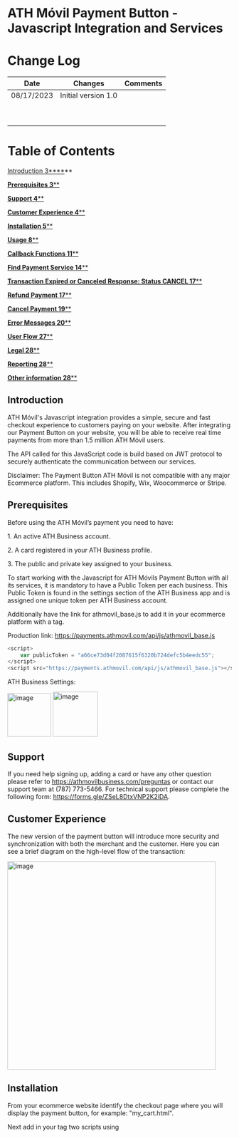 # ATH Móvil Payment Button - Javascript Integration and Services
# <a name="_toc133417448"></a>Change Log


|Date|Changes|Comments|
| - | - | - |
|08/17/2023|Initial version 1.0||
||||
||||
||||
||||
||||
||||
||||
||||
||||


























# **Table of Contents**
[Introduction	3****](#_toc143170424)**

[**Prerequisites	3****](#_toc143170425)

[**Support	4****](#_toc143170426)

[**Customer Experience	4****](#_toc143170427)

[**Installation	5****](#_toc143170428)

[**Usage	8****](#_toc143170429)

[**Callback Functions	11****](#_toc143170430)

[**Find Payment Service	14****](#_toc143170431)

[**Transaction Expired or Canceled Response: Status CANCEL	17****](#_toc143170432)

[**Refund Payment	17****](#_toc143170433)

[**Cancel Payment	19****](#_toc143170434)

[**Error Messages	20****](#_toc143170435)

[**User Flow	27****](#_toc143170436)

[**Legal	28****](#_toc143170437)

[**Reporting	28****](#_toc143170438)

[**Other information	28****](#_toc143170439)

## Introduction
ATH Móvil's Javascript integration provides a simple, secure and fast checkout experience to customers paying on your website. After integrating our Payment Button on your website, you will be able to receive real time payments from more than 1.5 million ATH Móvil users.

The API called for this JavaScript code is build based on JWT protocol to securely authenticate the communication between our services.

Disclaimer: The Payment Button ATH Móvil is not compatible with any major Ecommerce platform. This includes Shopify, Wix, Woocommerce or Stripe.


## Prerequisites
Before using the ATH Móvil’s payment you need to have:

1\. An active ATH Business account.

2\. A card registered in your ATH Business profile. 

3\. The public and private key assigned to your business.

To start working with the Javascript for ATH Móvils Payment Button with all its services, it is mandatory to have a Public Token per each business. This Public Token is found in the settings section of the ATH Business app and is assigned one unique token per ATH Business account. 

Additionally have the link for athmovil\_base.js to add it in your ecommerce platform with a tag<script></script>.

Production link: https://payments.athmovil.com/api/js/athmovil_base.js

```javascript
<script>
    var publicToken = "a66ce73d04f2087615f6320b724defc5b4eedc55";
</script>
<script src="https://payments.athmovil.com/api/js/athmovil_base.js"></script>
```
ATH Business Settings:

<img width="98" alt="image" src="https://github.com/evertec/athmovil-javascript-api/assets/99409598/c661343f-45e1-4a70-8d50-e74ee1854986">

<img width="101" alt="image" src="https://github.com/evertec/athmovil-javascript-api/assets/99409598/7fe083e1-4537-423a-826e-10b5ff2a0a11">


## Support
If you need help signing up, adding a card or have any other question please refer to https://athmovilbusiness.com/preguntas or contact our support team at (787) 773-5466. For technical support please complete the following form:  https://forms.gle/ZSeL8DtxVNP2K2iDA.
## Customer Experience
The new version of the payment button will introduce more security and synchronization with both the merchant and the customer. Here you can see a brief diagram on the high-level flow of the transaction:

<img width="468" alt="image" src="https://github.com/evertec/athmovil-javascript-api/assets/99409598/3e10742b-7541-4eb6-8cac-8eaf6a40b8e9">

## Installation
From your ecommerce website identify the checkout page where you will display the payment button, for example: "my\_cart.html".

Next add in your tag <body></body> two scripts using <script></scrip> tag. 

The first script should have the athmovil\_base.js link in **src** property, for example:  
```javascript
<script src="https://payments.athmovil.com/api/js/athmovil_base.js"></script>
```
The second script should have a JSON object called "ATHM\_Checkout" where you should put your public token as the value for the property publicToken from ATHM\_Checkout object.

Also, this second script should have three callback functions:

- **authorizationATHM()**
- **cancelATHM()**
- **expiredATHM()**

Finally, you should add in your body html a <div></div> tag with value "ATHMovil\_Checkout\_Button\_payment" in **id** property.

*Example:*
```html
<body>
<div id="ATHMovil_Checkout_Button_payment"></div>
<script src="https://payments.athmovil.com/api/js/athmovil_base.js"></script>
<script type="text/javascript">
          const ATHM_Checkout = {
              env: 'production',
              publicToken: 'a66ce73d04f2087615f6320b724defc5b4eedc55',
              timeout: 600,
              orderType: '',
              theme: 'btn',
              lang: 'en',
              total: 1,
              subtotal: 1,
              tax: 1,
              metadata1: 'Prueba1.1',
              metadata2: 'Prueba2.2',
              items: [
                  {
                      "name":"Nombre de arreglo",
                      "description":"Prueba de items",
                      "quantity":"3",
                      "price":"2",
                      "tax":"1",
                      "metadata":"prueba metadata"
                  }
            ],
            phoneNumber: ""
          }
          async function authorizationATHM(){
            const responseAuth = await authorization();
            console.log(responseAuth);
          }
          async function cancelATHM(){
            const responseCancel = await findPaymentATHM();
            console.log(responseCancel);
          }
          async function expiredATHM(){
            const responseExpired = await findPaymentATHM();
            console.log(responseExpired);
          }
    </script>
</body>
```

## Usage
The correct implementation of div and scripts, should show the payment button like this example:

<img width="192" alt="image" src="https://github.com/evertec/athmovil-javascript-api/assets/99409598/ef770810-cb48-4ba5-ac8d-acd8b81386da">

After clicking the Javascript consumes the first service "/payment", this service could response a success or an error status.

If you receive a success status, you will also get a ecommerceId and auth\_token in the data response property and open a modal that shows you a message for waiting.

```javascript
{
    "status": "success",
    "data": {
        "ecommerceId": "ad42df37-f989-11ed-8935-cd14e3558bc7",
        "auth_token": "eyJraWQiOiJNeUtVRXZvb2NSMWptbnZocHZXVEI0WmZvcU1wbEx6TWF5VzdjUWd1ck5FIiwidHlwIjoiSldUIiwiYWxnIjoiUlMyNTYifQ.eyJzdWIiOiI0MjdmOTZiMTExMmYyZGZlNTk4NjM0YWVkNmYyOTA4NmJmNWU5OTdlYjYyYTVjMDJlOTI0YTdmNTIzZDI3ZDliMzI2OGE1N2RmYWQ4ZWE3NGY1M2JhNWQzMjMyNTRkYTEiLCJmaUlkIjoiIiwibmJmIjoxNjg0ODYwNTIzLCJhenAiOltdLCJwZXJtaXNzaW9ucyI6WyJjdXN0b21lci5idXNpbmVzcy5lY29tbWVyY2UuYXV0aG9yaXphdGlvbjp3cml0ZSJdLCJpc3MiOiJQcm9jZXNzIFBheW1lbnQiLCJzY29wZXMiOlsiY3VzdG9tZXIuYnVzaW5lc3MuZWNvbW1lcmNlLmF1dGhvcml6YXRpb246d3JpdGUiXSwiZXhwIjoxNjg0ODYxNDIzLCJpYXQiOjE2ODQ4NjA1MjN9.HFPQncPDvIIqU4DeORiirntetxoU-KaRLWBK_bIAqJdR2cOWyhTTjVhVtbnCMN6qjsWB3knhp9N0aaVXPOi9DhYoWRlGVWLhSByp4K7c1fJwKFLhJoasQCew8SlXwQlalbYHt1F5s1hQgGmStGATIwnXRrE-4doBKpNedQn9CKo3qX08QGk78eAPnejzJKMlYOr__kFDR1c-L7P2btOvlx5vYDXhqmq_gljqp8f5a28pBFVh6DMx12IUu_FiQrI4ofinjiij3CWfXOVcqzBbE0UJudlS43Jb7JlZPflDrD6TM3PR4a8_KtM89Solm-r4__aIw02Gqf5ROsan_YT7FA"
    }
}
```
<img width="468" alt="image" src="https://github.com/evertec/athmovil-javascript-api/assets/99409598/dff19ba8-954f-4e13-9ac6-4f68af94a5fc">


Immediately the modal should open the phoneNumberATHM.html screen, here the customer has to enter the phone number that will receive the transaction and press continue. This screen consumes “/updatePhoneNumber” service, then closes the phoneNumberATHM.html and opens the waitingPaymentATHM.html screen. Simultanously the customer will receive a push notification on the ATHMovil app stating that a payment is waiting to be completed.

<img width="468" alt="image" src="https://github.com/evertec/athmovil-javascript-api/assets/99409598/4b7c4ac5-c80d-4b5f-bc14-915f55ac8a94">


<img width="468" alt="image" src="https://github.com/evertec/athmovil-javascript-api/assets/99409598/98575bd6-330e-41fe-96f1-2362d800863c">


After receiving the push notification, the customer must open the ATHMovil app and confirm the transaction. After the customer confirms the transaction  the Javascript will then consume the ”authorization” service automatically and should close waitingPaymentATHM.html with  a success message on the main screen where you have a payment button.

<img width="468" alt="image" src="https://github.com/evertec/athmovil-javascript-api/assets/99409598/76e0b50a-be89-4e36-9fc8-02df7403c53e">


## Callback functions

`authorizationATHM`. This function returns a JSON object with the details of the transaction after it has been completed and processed.

```json
{
    "status": "success",
    "data": {
        "ecommerceStatus": "COMPLETED",
        "ecommerceId": "870633c9-f994-11ed-8935-c155d7fc6afe",
        "referenceNumber": "215070440-8a36d420882a293a018849cae9f500a8",
        "businessCustomerId": "402894d56e713892016e7f2963de0010",
        "transactionDate": "2023-05-23 14:06:54",
        "dailyTransactionId": "0001",
        "businessName": "I Love Puerto Rico",
        "businessPath": "ilovepr",
        "industry": "COMPUTERS",
        "subTotal": 1.33,
        "tax": 1.00,
        "total": 2.33,
        "fee": 0.06,
        "netAmount": 2.28,
        "totalRefundedAmount": 0,
        "metadata1": "Metadata 1",
        "metadata2": "Metada 2",
        "items": [
            {
                "name": "Diego MO",
                "description": "Diego",
                "quantity": 1,
                "price": 1.33,
                "tax": 1,
                "metadata": "ATH Movil es lo mejor",
                "formattedPrice": "",
                "sku": ""
            }
        ],
        "isNonProfit": false
    }
}
```

`cancelATHM`. This function consumes “/findPayment” service  to retrieve the status of the transaction in the event that it gets cancelled and returns a JSON object with the details of the transaction.

```json
{
    "status": "success",
    "data": {
        "ecommerceStatus": "CANCEL",
        "ecommerceId": "a5f8143a-f997-11ed-8935-a9b922a1efbc",
        "referenceNumber": "",
        "businessCustomerId": "402894d56e713892016e7f2963de0010",
        "transactionDate": "",
        "dailyTransactionId": "",
        "businessName": "I Love Puerto Rico",
        "businessPath": "ilovepr",
        "industry": "COMPUTERS",
        "subTotal": 1.33,
        "tax": 1.00,
        "total": 2.33,
        "fee": 0.00,
        "netAmount": 0,
        "totalRefundedAmount": 0,
        "metadata1": "Metadata 1",
        "metadata2": "Metada 2",
        "items": [
            {
                "name": "Diego MO",
                "description": "Diego",
                "quantity": 1,
                "price": 1.33,
                "tax": 1,
                "metadata": "ATH Movil es lo mejor",
                "formattedPrice": "",
                "sku": ""
            }
        ],
        "isNonProfit": false
    }
}
```

`expiredATHM`. This function consumes “/findPayment” service to retrieve the status of the transaction in the event that it expires and returns a JSON object with the details of the transaction. 

```json
{
    "status": "success",
    "data": {
        "ecommerceStatus": "CANCEL",
        "ecommerceId": "a5f8143a-f997-11ed-8935-a9b922a1efbc",
        "referenceNumber": "",
        "businessCustomerId": "402894d56e713892016e7f2963de0010",
        "transactionDate": "",
        "dailyTransactionId": "",
        "businessName": "I Love Puerto Rico",
        "businessPath": "ilovepr",
        "industry": "COMPUTERS",
        "subTotal": 1.33,
        "tax": 1.00,
        "total": 2.33,
        "fee": 0.00,
        "netAmount": 0,
        "totalRefundedAmount": 0,
        "metadata1": "Metadata 1",
        "metadata2": "Metada 2",
        "items": [
            {
                "name": "Diego MO",
                "description": "Diego",
                "quantity": 1,
                "price": 1.33,
                "tax": 1,
                "metadata": "ATH Movil es lo mejor",
                "formattedPrice": "",
                "sku": ""
            }
        ],
        "isNonProfit": false
    }
}
```

## Find Payment
This service can be used to find the status of a transaction. This service “/business/findPayment” requires a payload with two mandatory attributes "ecommerceId" and “publicToken”, which will be validated by the same service.


`**Endpoint:**` https://payments.athmovil.com/api/business-transaction/ecommerce/business/findPayment

`**Headers:**` Content-type – application/json

**Request**

- `**ecommerceId**`: This ID represent the ticket of the transaction to be paid with the information provided in the request.
- `**publicToken**`: Determines the business account that the payment will be sent to.

```bash
curl --location --request POST 'https://vpce-04edaf73e4e83adea-flbxnqbx.execute-api.us-east-1.vpce.amazonaws.com/api/business-transaction/ecommerce/business/findPayment' \
  --header 'Host: ozm9fx7yw5.execute-api.us-east-1.amazonaws.com' \
  --header 'Accept: application/json' \
  --header 'Authorization: Bearer <your_access_token>' \
  --header 'Content-Type: application/json' \
  --data-raw '{
    "ecommerceId": "177a50fd-39fb-11ed-8b3d-230262020527",
    "publicToken": "a66ce73d04f2087615f6320b724defc5b4eedc55"
  }'
```


**Response**

- `**status**`: Confirm status of the service response.
- `**ecommerceStatus**`: represents the status of the ecommerce transaction.
- `**transactionDate**`: Authorization date
- `**referenceNumber**`: Unique transaction identifier
- `**dailyTransactionID**`: ID count for the transaction in the day.
- `**businessName**`: Buiness Name for the ATH Business account
- `**businessPath**`: Business Path for the ATH Business account
- `**industry**`: Industry of the business
- `**total**`: Total amount of the transaction
- `**tax**`: Tax to be charged in the transaction.
- `**subtotal**`: Subtotal amount of the transaction.
- `**fee**`: Fee to be charged in the transaction.
- `**netAmount**`: Net amount of the transaction
- `**totalRefundedAmount**`:  amount to be refunded from the original transaction.
- `**metadata1**`: variable that can be left empty or filled with additional transaction information. Max length 40 characters.
- `**metadata2**`: variable that can be left empty or filled with additional transaction information. Max length 40 characters.
- `**items**`: Items paid in the transaction.



Completed transaction (/Payment +/Confirmed & /Authorize) Response: Status `COMPLETED`



```json
{
  "status": "success",
  "data": {
    "ecommerceStatus": "COMPLETED",
    "ecommerceId": "730e2c49-9387-11ed-8f43-c31784ccfc6c",
    "referenceNumber": "215070443-402894c185ab1be40185acfe61c2000b",
    "businessCustomerId": "402894d56e713892016e7f2963de0010",
    "transactionDate": "2023-01-13 16:17:06",
    "dailyTransactionId": "0006",
    "businessName": "I Love Puerto Rico",
    "businessPath": "ilovepr",
    "industry": "ENTERTAINMENT",
    "subTotal": 0,
    "tax": 0.00,
    "total": 1,
    "fee": 0.6000000238418579,
    "netAmount": 0.40,
    "totalRefundedAmount": 0,
    "metadata1": "Metadata 1",
    "metadata2": "Metada 2",
    "items": [
      {
        "name": "Diego MO",
        "description": "Diego",
        "quantity": 1,
        "price": 10,
        "tax": 0,
        "metadata": "ATH Movil es lo mejor"
      }
    ],
    "isNonProfit": false
  }
}

```



Transaction Pending to be confirmed by the ATH Móvil customer (/payment) Response: Status `OPEN`
```json
{

   "status": "success",

    "data": {

        "ecommerceStatus": "OPEN",

        "ecommerceId": "39906664-e44e-11ed-b127-a519df48811e",

        "referenceNumber": "",

        "businessCustomerId": "402894d56e713892016e7f2963de0010",

        "transactionDate": "",

        "dailyTransactionId": "",

        "businessName": "I Love Puerto Rico",

        "businessPath": "ilovepr",

        "industry": "COMPUTERS",

        "subTotal": 1.33,

          "tax": 1.00,

        "total": 2.33,

       "fee": 0.00,

       "netAmount": 0,

        "totalRefundedAmount": 0,

       "metadata1": "Metadata 1",

       "metadata2": "Metada 2",

       "items": [

           {

                "name": "Diego MO",

                "description": "Diego",

                "quantity": 1,

                "price": 1.33,

                "tax": 1,

                "metadata": "ATH Movil es lo mejor",

                "formattedPrice": "",

                "sku": ""

            }

        ],

        "isNonProfit": false

    }
```


Transaction confirmed by the ATH Móvil customer but pending to be processed by the merchant (/payment+/confirm) Response: Status `CONFIRM`

```json
{
  "status": "success",
  "data": {
    "ecommerceStatus": "CONFIRM",
    "ecommerceId": "39906664-e44e-11ed-b127-a519df48811e",
    "referenceNumber": "",
    "businessCustomerId": "402894d56e713892016e7f2963de0010",
    "transactionDate": "",
    "dailyTransactionId": "",
    "businessName": "I Love Puerto Rico",
    "businessPath": "ilovepr",
    "industry": "COMPUTERS",
    "subTotal": 1.33,
    "tax": 1.00,
    "total": 2.33,
    "fee": 0.00,
    "netAmount": 0,
    "totalRefundedAmount": 0,
    "metadata1": "Metadata 1",
    "metadata2": "Metada 2",
    "items": [
      {
        "name": "Diego MO",
        "description": "Diego",
        "quantity": 1,
        "price": 1.33,
        "tax": 1,
        "metadata": "ATH Movil es lo mejor",
        "formattedPrice": "",
        "sku": ""
      }
    ],
    "isNonProfit": false
  }
}
```


Transaction Expired or Canceled Response: Status`CANCEL`

```json
{
  "status": "success",
  "data": {
    "ecommerceStatus": "CANCEL",
    "ecommerceId": "29bc7846-e44f-11ed-b127-839ef0792c17",
    "referenceNumber": "",
    "businessCustomerId": "402894d56e713892016e7f2963de0010",
    "transactionDate": "",
    "dailyTransactionId": "",
    "businessName": "I Love Puerto Rico",
    "businessPath": "ilovepr",
    "industry": "COMPUTERS",
    "subTotal": 1.33,
    "tax": 1.00,
    "total": 2.33,
    "fee": 0.00,
    "netAmount": 0,
    "totalRefundedAmount": 0,
    "metadata1": "Metadata 1",
    "metadata2": "Metada 2",
    "items": [
      {
        "name": "Diego MO",
        "description": "Diego",
        "quantity": 1,
        "price": 1.33,
        "tax": 1,
        "metadata": "ATH Movil es lo mejor",
        "formattedPrice": "",
        "sku": ""
      }
    ],
    "isNonProfit": false
  }
}
```
## Refund Payment
This is a Web Service that allows to refund a completed ecommerce transaction.

- Business Transaction 
  - Endpoint: “https://payments.athmovil.com/api/business-transaction/ecommerce/refund”
  - Object Request: {"amount": 0, "message": "string", "privateToken": "string", "publicToken": "string", "referenceNumber": "string"}
  - Type: REST
  - Format: application/json
  - Method: POST
  - Header:
    - Accept:  application/json
    - Content-Type: application/json
    - Authorization; Bearer Token
    - Host

**Request:**
```json
{
  "publicToken": "hdb932832klnasKJGDW90291",
  "privateToken": "JHEFEWP2048FNDFLKJWB2",
  "referenceNumber": "fdew98ffw9fbfewkjb", // transactionId
  "amount": "1.00",
  "message": "MSG Test" // Optional
}

```

**Response**
```json
{
  "status": "success",
  "data": {
    "refund": {
      "transactionType": "REFUND",
      "status": "COMPLETED",
      "refundedAmount": 1.00,
      "date": "123412341234", // timestamp
      "referenceNumber": "402894d56b240610016b2e6c78a6003a", // Refund transactionId
      "dailyTransactionID": "0107",
      "name": "Valeria Herrero",
      "phoneNumber": "(787) 123-4567",
      "email": "valher@gmail.com"
    },
    "originalTransaction": {
      "transactionType": "PAYMENT",
      "status": "COMPLETED",
      "date": "123412341234", // timestamp
      "referenceNumber": "402894d56b240610016b2e6c78a6003a", // Original Payment transactionId
      "dailyTransactionID": "0106",
      "name": "Valeria Herrero",
      "phoneNumber": "(787) 123-4567",
      "email": "valher@gmail.com",
      "message": "",
      "total": 1.00,
      "tax": 0.00,
      "subtotal": 0.00,
      "fee": 0.00,
      "netAmount": 0.00,
      "totalRefundedAmount": 1.00,
      "metadata1": "metadata1 test",
      "metadata2": "metadata2 test",
      "items": []
    }
  }
}

```

## Cancel Payment

This is a Web Service to cancel the ecommerce transaction.

- Business Transaction 
  - Endpoint: https://payments.athmovil.com/api/business-transaction/ecommerce/business/cancel”
  - Object Request: {“ecommerceId”, “publicToken “
  - Type: REST
  - Format: <a name="_hlk118195240"></a>application/json
  - Method: POST
  - Header:
    - Accept:  application/json
    - Content-Type: application/json
    - Authorization; Bearer Token
    - Host

**Request:**

```json
{
  "ecommerceId": "177a50fd-39fb-11ed-8b3d-230262020527",
  "publicToken": "3adc528b182e50b41acff658136bd974c89604c3"
}
```

**Response:**

```json
{
  "status": "success",
  "data": "Payment Cancelled."
}
```

## Error Messages

The error messages for the PB will follow a standard response structure of status, message, error code and data. Below are some examples of the responses and a list of all available error scenarios.

- Request without a token authentication.


```json

{
  "status": "error",
  "message": "No authorization header present.",
  "errorcode": "token.invalid.header",
  "data": null
}
```

- Request with an expired token.

```json
{
  "status": "error",
  "message": "The Token has expired on Fri Oct 28 15:21:00 AST 2022.",
  "errorcode": "token.expired",
  "data": null
}
```
- When the Object request it’s empty.
```json
{

"status": "error",

"message": "Required request body is missing",

"errorcode": 'BTRA\_0006',

"data": null

}
```
## Errors on the modal

If the user closes the phonePaymentATHM.html or waitingPaymentATHM.html screen the modal will display an error message on the main payment button screen.

<img width="468" alt="image" src="https://github.com/evertec/athmovil-javascript-api/assets/99409598/408f477b-d8ea-45b1-b8dd-80f5e62e4fac">


If you try to make another payment from another website or mobile app using ATHM's payment button (with the same ATH card as the business), you should see a error message on the main payment button screen.

<img width="468" alt="image" src="https://github.com/evertec/athmovil-javascript-api/assets/99409598/efeb53fd-da00-4a86-8a1c-13a125aafd96">


When you press ATHM's payment button and the isn’t any problem, this transaction is created with an expiration time (timeout property in ATHM\_Checkout object).

If the customer takes too much time in confirming the transaction from the ATH Móvil’s app then the user will see this error message on the main payment button screen.

<img width="468" alt="image" src="https://github.com/evertec/athmovil-javascript-api/assets/99409598/7244b42d-e1d7-49b7-98f0-7908c372761f">


**Additional Error Codes**:

|Error code|Description|
| :- | :- |
|error.code.es.BTRA\_9998|=Communication Error|
|error.code.en.BTRA\_9998|=Communication Error|
|error.code.es.BTRA\_9999|=Internal Error|
|error.code.en.BTRA\_9999|=Internal Error|
|error.code.es.BTRA\_0401|=Invalid authorization token|
|error.code.en.BTRA\_0401|=Invalid authorization token|
|error.code.es.BTRA\_0402|=Authorization token expired|
|error.code.en.BTRA\_0402|=Authorization token expired|
|error.code.es.BTRA\_0403|=Invalid authorization token|
|error.code.en.BTRA\_0403|=Invalid authorization token|
|error.code.es.BTRA\_0001|=El monto de la transferencia está por debajo del mínimo permitido|
|error.code.en.BTRA\_0001|=The transfer amount is under Minimum allowed|
|error.code.es.BTRA\_0002|=Estatus del cliente es Pendiente Recuperar Verificación de Acceso|
|error.code.en.BTRA\_0002|=Customer status is Pending Regain Access Verification|
|error.code.es.BTRA\_0003|=Número de tarjeta del cliente es el mismo que el del negocio|
|error.code.en.BTRA\_0003|=Card number from the customer is the same than the business|
|error.code.es.BTRA\_0004|=El monto está por encima de los límites|
|error.code.en.BTRA\_0004|=Amount is Over the limits|
|error.code.es.BTRA\_0005|=Transacción fallida. Estatus de error|
|error.code.en.BTRA\_0005|=Transaction failed. Status error|
|error.code.es.BTRA\_0006|=Formato inválido|
|error.code.en.BTRA\_0006|=Invalid format|
|error.code.es.BTRA\_0007|=TransactionId no existe|
|error.code.en.BTRA\_0007|=TransactionId does not exist|
|error.code.es.BTRA\_0008|=TransactionId no pertenece al negocio|
|error.code.en.BTRA\_0008|=TransactionId does not belong to the business|
|error.code.es.BTRA\_0009|=El negocio no está activo|
|error.code.en.BTRA\_0009|=Business is not active|
|error.code.es.BTRA\_0010|=El negocio no está activo|
|error.code.en.BTRA\_0010|=Business status is not Active|
|error.code.es.BTRA\_0011|=Número de la tarjeta no pertenece al negocio|
|error.code.en.BTRA\_0011|=Card number does not belong to the business|
|error.code.es.BTRA\_0012|=Números de tarjetas origen y destino son los mismos|
|error.code.en.BTRA\_0012|=Source and Target card numbers are the same|
|error.code.es.BTRA\_0013|=El monto es cero|
|error.code.en.BTRA\_0013|=Amount is Zero|
|error.code.es.BTRA\_0014|=TransactionId no existe para el negocio actual|
|error.code.en.BTRA\_0014|=TransactionId does not exist for the current business|
|error.code.es.BTRA\_0015|=Communication Error|
|error.code.en.BTRA\_0015|=Communication Error|
|error.code.es.BTRA\_0016|=Communication Error|
|error.code.en.BTRA\_0016|=Communication Error|
|error.code.es.BTRA\_0017|=Invalid authorization token|
|error.code.en.BTRA\_0017|=Invalid authorization token|
|error.code.es.BTRA\_0018|=no debe estar vacío|
|error.code.en.BTRA\_0018|=must not be blank|
|error.code.es.BTRA\_0019|=no debe ser nulo|
|error.code.en.BTRA\_0019|=must not be null|
|error.code.es.BTRA\_0020|=valor numérico fuera de los límites (<4 dígitos>. <2 dígitos> esperados)|
|error.code.en.BTRA\_0020|=numeric value out of bounds (<4 digits>.<2 digits> expected)|
|error.code.es.BTRA\_0021|=TransactionType no es válido|
|error.code.en.BTRA\_0021|=TransactionType is not valid|
|error.code.es.BTRA\_0022|=Reporte sin transacciones|
|error.code.en.BTRA\_0022|=Not record for report|
|error.code.es.BTRA\_0023|=Error con la fecha Desde|
|error.code.en.BTRA\_0023|=Error with the From date|
|error.code.es.BTRA\_0024|=Error con la fecha Hasta|
|error.code.en.BTRA\_0024|=Error with the To date|
|error.code.es.BTRA\_0025|=La fecha Desde debe ser anterior a la fecha Hasta|
|error.code.en.BTRA\_0025|=The From date must be before the To date|
|error.code.es.BTRA\_0026|=La diferencia entre fechas debe ser inferior a %s días|
|error.code.en.BTRA\_0026|=The difference between dates must be lower than %s days|
|error.code.es.BTRA\_0027|=La organización no es una organización sin fines de lucro|
|error.code.en.BTRA\_0027|=The organization is not a Non Profit organization|
|error.code.es.BTRA\_0028|=es menor de 0.01|
|error.code.en.BTRA\_0028|=is less than 0.01|
|error.code.es.BTRA\_0029|=El parámetro requerido '%s' no está presente|
|error.code.en.BTRA\_0029|=Required String parameter '%s' is not present|
|error.code.es.BTRA\_0030|=El refund fallo con un estatus de error|
|error.code.en.BTRA\_0030|=The refund failed with a status error|
|error.code.es.BTRA\_0031|=El ecommerceId no existe|
|error.code.en.BTRA\_0031|=EcommerceId does not exist|
|error.code.es.BTRA\_0032|=El estatus del e-commerce no esta confirmado|
|error.code.en.BTRA\_0032|=The status of the e-commerce is not confirm|
|error.code.es.BTRA\_0033|=Error al crear el registro del BusinessEcommerce|
|error.code.en.BTRA\_0033|=Error creating BusinessEcommerce recordb|
|error.code.es.BTRA\_0034|=El BusinessEcommerce ya existe en dynamoDB|
|error.code.en.BTRA\_0034|=BusinessEcommerce exists in the dynamoDB|
|error.code.es.BTRA\_0035|=El estatus del registro de Transacción e-commerce no es el espereado|
|error.code.en.BTRA\_0035|=The e-commerce transaction has not the expected status|
|error.code.es.BTRA\_0036|=El e-commerce que tratas de confirmar, ya esta asignado a otro customer|
|error.code.en.BTRA\_0036|=The e-commerce you are trying to confirm is already assigned to another customer|
|error.code.es.BTRA\_0037|=No se puede confirmar una transacción con status Cancelado o Fallido|
|error.code.en.BTRA\_0037|=Cannot confirm a transaction with status Canceled or Failed|
|error.code.es.BTRA\_0038|=El campo metadata excede el maximo de caracteres soportado (40)|
|error.code.en.BTRA\_0038|=The metadata field exceeds the maximum supported characters (40)|
|error.code.es.BTRA\_0039|=Tiempo valido para ejecutar la transacción ha expirado|
|error.code.en.BTRA\_0039|=Valid time to execute the transaction has expired|
|error.code.es.BTRA\_0040|=El mensaje no puede superar los 50 caracteres|
|error.code.en.BTRA\_0040|=The message can not exceed 50 characters|
|error.code.es.BTRA\_0041|=La transaccion e-commerce ya tiene asignado un numero telefonico|
|error.code.en.BTRA\_0041|=The e-commerce transaction already has a phone number assigned|
|error.code.es.BTRA\_0042|=El monto de la propina está por encima de los límites|
|error.code.en.BTRA\_0042|=Tip amount is over limits|
|error.code.es.BTRA\_0043|=El comercio no es dueño del pago|
|error.code.en.BTRA\_0043|=The business ins't owner of payment|
|error.code.es.BTRA\_0044|=El monto está por encima de los límites del Institución Financiera|
|error.code.en.BTRA\_0044|=Amount is Over limits of the Financial Institution|
|error.code.es.BTRA\_0045|=El monto está por encima de los límites de la tarjeta|
|error.code.en.BTRA\_0045|=Amount is Over the limits of the card|
|error.code.es.BTRA\_0046|=No hay transacciones para el rango de fechas indicado|
|error.code.en.BTRA\_0046|=There are no transactions for the indicated date range|
|error.code.es.BTRA\_0047|=La fecha desde no puede ser futura|
|error.code.en.BTRA\_0047|=Date from cannot be future|
|error.code.es.BTRA\_0048|=La fecha hasta no puede ser futura|
|error.code.en.BTRA\_0048|=Date to cannot be future|
|error.code.es.BTRA\_0049|=El customerId no existe|
|error.code.en.BTRA\_0049|=customerId does not exist|
|error.code.es.BTRA\_0050|=La configuracion para recibir propinas esta deshabilitada para el negocio|
|error.code.en.BTRA\_0050|=Tip configuration is disabled for the business|
|error.code.es.BTRA\_0051|=El monto de la propina no debe exceder el valor del monto de la transaccion|
|error.code.en.BTRA\_0051|=The amount of the tip must not exceed the value of the amount of the transaction|
|error.code.es.BTRA\_0052|=No puede llenar ambos campos (tipAmount y percentage), solo use uno|
|error.code.en.BTRA\_0052|=Cannot fill both fields (tipAmount and percentage), just fill one|
|error.code.es.BTRA\_0053|=El ReferenceNumber no existe|
|error.code.en.BTRA\_0053|=ReferenceNumber not found|



## User Flow

<img width="468" alt="image" src="https://github.com/evertec/athmovil-javascript-api/assets/99409598/c149814c-f6df-4faa-832b-51ce56bfcbd3">



















## Services
The following services can be used to search for transactions, perform refunds and request information of multiple payments received in a given time frame.

### Search
* Method:` POST`
* Headers: `Content-Type` -	`application/json`
* Endpoint: `https://www.athmovil.com/api/v4/searchTransaction`
* Body Example:
```json
{
    "publicToken": "hdb932832klnasKJGDW90291",
    "privateToken": "JHEFEWP2048FNDFLKJWB2",
    "referenceNumber": "a387643827-fdew98ffw9fbfewkjb",
    "dailyTransactionID": "1234",
    "name": "Valeria Herrero",
    "phoneNumber": "(787) 123-4567",
    "email": "valher@gmail.com",
    "total": "1.00",
    "metadata1": "metadata1 test",
    "metadata2": "metadata2 test"
}
```
  * *Only `publicToken`, `privateToken`any other field is required to search for a transaction.*
  * *The value of phoneNumber needs to be formatted as in the provided example.*
  * *To find results the provided field value must be an exact match with the field value of at least one transaction.*
  * *Multiple fields can be used simultaneously on the request.*

* Reponse Example:
```json
{
    "transactionType": "ECOMMERCE",
    "status": "COMPLETED",
    "date": "2019-06-06 16:12:02.0",
    "referenceNumber": "402894d56b240610016b2e6c78a6003a",
    "dailyTransactionID": 1,
    "name": "Valeria Herrero",
    "phoneNumber": "(787) 123-4567",
    "email": "valher@gmail.com",
    "message": "",
    "total": 1.00,
    "tax": 1.00,
    "subtotal": 1.00,
    "fee": 0.06,
    "netAmount": 0.94,
    "totalRefundedAmount": 0.00,
    "metadata1": "metadata1 test",
    "metadata2": "metadata2 test",
    "items": [
      {
        "name": "First Item",
        "description": "This is a description.",
        "quantity": 1,
        "price": 1.00,
        "tax": 1.00,
        "metadata": "metadata test"
      },
      {
        "name": "Second Item",
        "description": "This is another description.",
        "quantity": 1,
        "price": 1.00,
        "tax": 1.00,
        "metadata":"metadata test"
      }
    ]
}
```
  * *If more than one transaction matches the provided fields all matching payments will be sent on the response as a list.*

----

### Refund
* Method:` POST`
* Headers: `Content-Type` -	`application/json`
* Endpoint: `https://www.athmovil.com/api/v4/refundTransaction`
* Body Example:
```json
{
    "publicToken": "hdb932832klnasKJGDW90291",
    "privateToken": "JHEFEWP2048FNDFLKJWB2",
    "referenceNumber": "fdew98ffw9fbfewkjb"
    "amount":"1.00"
}
```

----

### Transaction Report
* Method:` GET`
* Headers: `Content-Type` -	`application/json`
* Endpoint: `https://www.athmovil.com/transactions/v4/transactionReport`
* Body Example:
```json
{
    "publicToken": "hdb932832klnasKJGDW90291",
    "privateToken": "JHEFEWP2048FNDFLKJWB2",
    "fromDate": "2019-01-01 16:12:02",
    "toDate":"2019-06-06 16:12:02"
}
```
* Response Example:
```json
[
    {
        "transactionType": "ECOMMERCE",
        "status": "COMPLETED",
        "date": "2021-07-08 00:36:39.0",
        "referenceNumber": "402894d56b240610016b2e6c78a6003a",
        "dailyTransactionID": 35,
        "name": "Valeria Herrero",
        "phoneNumber": "(787) 123-4567",
        "email": "valher@gmail.com",
        "message": "",
        "total": 1.00,
        "tax": 0.00,
        "subtotal": 0.00,
        "fee": 0.00,
        "netAmount": 1.00,
        "totalRefundAmount": 1.00,
        "metadata1": "metadata1 test",
        "metadata2": "metadata2 test",
        "items": [
            {
                "name": "Item",
                "description": "Description",
                "quantity": 1,
                "price": 1.00,
                "tax": 0.00,
                "metadata": "Metadata"
            },
            {
                "name": "item",
                "description": "desc",
                "quantity": 1,
                "price": 1.00,
                "tax": 0.00,
                "metadata": "Metadata"
                }
            ]
        },
        {
            "transactionType": "ECOMMERCE",
            "status": "COMPLETED",
            "date": "2021-07-08 00:35:43.0",
            "referenceNumber": "402894d56b240610016b2e6c78a6003a ",
            "dailyTransactionID": 33,
            "name": "Valeria Herrero",
            "phoneNumber": "(787) 123-4567",
            "email": "valher@gmail.com",
            "message": "",
            "total": 5.00,
            "tax": 1.00,
            "subtotal": 2.00,
            "fee": 0.00,
            "netAmount": 5.00,
            "totalRefundAmount": 5.00,
            "metadata1": "metadata1 test",
            "metadata2": "metadata1 test",
            "items": [
                {
                    "name": "Nombre de arreglo",
                    "description": "Prueba de items",
                    "quantity": 3,
                    "price": 2.00,
                    "tax": 1.00,
                    "metadata": "prueba metadata"
                }
            ]
        }
    ]
```
----
## Legal

The use of this API and any related documentation is governed by and must be used in accordance with the Terms and Conditions of Use of ATH Móvi Business ®, which may be found at: <https://athmovilbusiness.com/terminos>.

## Reporting

Withing the reports of ATH Business this transaction will be registered as an ECOMMERCE type transaction. Transactions performed through the “Pay a Business” functionality within the ATHM app will register as PAYMENT type transactions.




Reporting example

<img width="468" alt="image" src="https://github.com/evertec/athmovil-javascript-api/assets/99409598/9875dfc5-ee7b-484e-864b-0f6fa2c84dcc">



## Other information** 

Additionally, if you only want to receive payments through the payment button, we recommend disabling the business from the list of business available in the ATH Móvil’s app. 

This way you guarantee you are receiving payments only through the payment button.

This change can be performed within the app via the settings.

<img width="468" alt="image" src="https://github.com/evertec/athmovil-javascript-api/assets/99409598/806314f3-2a98-48ae-9617-f649f3b8babf">


CONFIDENTIAL INFORMATION 

COPYRIGHT © 2021 EVERTEC GROUP, LLC. ALL RIGHTS RESERVED.

